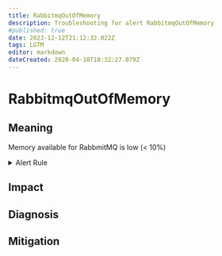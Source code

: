 ```yaml
---
title: RabbitmqOutOfMemory
description: Troubleshooting for alert RabbitmqOutOfMemory
#published: true
date: 2023-12-12T21:12:32.022Z
tags: LGTM
editor: markdown
dateCreated: 2020-04-10T18:32:27.079Z
---
```


# RabbitmqOutOfMemory

## Meaning
[//]: # "Short paragraph that explains what the alert means"
Memory available for RabbmitMQ is low (< 10%)

<details>
  <summary>Alert Rule</summary>

  ```yaml
alert: RabbitmqOutOfMemory
expr: rabbitmq_node_mem_used / rabbitmq_node_mem_limit * 100 > 90
for: 2m
labels:
    severity: warning
annotations:
    summary: RabbitMQ out of memory (instance {{ $labels.instance }})
    description: |-
        Memory available for RabbmitMQ is low (< 10%)
          VALUE = {{ $value }}
          LABELS = {{ $labels }}
    runbook: https://github.com/srerun/prometheus-alerts/content/runbooks/RabbitmqOutOfMemory

  ```
</details>


## Impact
[//]: # "What could / will happen if the alert is not addressed"



## Diagnosis
[//]: # "Steps to take to identify the cause of the problem"



## Mitigation
[//]: # "The steps necessary to resolve the alert"
